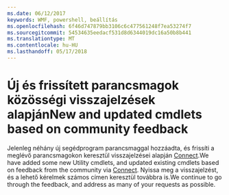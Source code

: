 ```yaml
---
ms.date: 06/12/2017
keywords: WMF, powershell, beállítás
ms.openlocfilehash: 6f46d747879bb3106c6c477561248f7ea53274f7
ms.sourcegitcommit: 54534635eedacf531d8d6344019dc16a50b8b441
ms.translationtype: MT
ms.contentlocale: hu-HU
ms.lasthandoff: 05/17/2018
---
```

# <a name="new-and-updated-cmdlets-based-on-community-feedback"></a><span data-ttu-id="64f6b-102">Új és frissített parancsmagok közösségi visszajelzések alapján</span><span class="sxs-lookup"><span data-stu-id="64f6b-102">New and updated cmdlets based on community feedback</span></span>
<span data-ttu-id="64f6b-103">Jelenleg néhány új segédprogram parancsmaggal hozzáadta, és frissíti a meglévő parancsmagokon keresztül visszajelzései alapján [Connect](https://connect.microsoft.com/powershell).</span><span class="sxs-lookup"><span data-stu-id="64f6b-103">We have added some new Utility cmdlets, and updated existing cmdlets based on feedback from the community via [Connect](https://connect.microsoft.com/powershell).</span></span> <span data-ttu-id="64f6b-104">Nyissa meg a visszajelzést, és a lehető kérelmek számos címen keresztül továbbra is.</span><span class="sxs-lookup"><span data-stu-id="64f6b-104">We continue to go through the feedback, and address as many of your requests as possible.</span></span>

